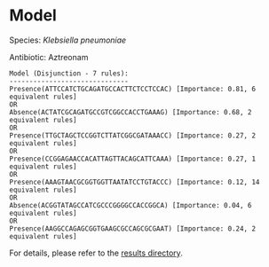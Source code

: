 
# Model

Species: *Klebsiella pneumoniae*

Antibiotic: Aztreonam

```
Model (Disjunction - 7 rules):
------------------------------
Presence(ATTCCATCTGCAGATGCCACTTCTCCTCCAC) [Importance: 0.81, 6 equivalent rules]
OR
Absence(ACTATCGCAGATGCCGTCGGCCACCTGAAAG) [Importance: 0.68, 2 equivalent rules]
OR
Presence(TTGCTAGCTCCGGTCTTATCGGCGATAAACC) [Importance: 0.27, 2 equivalent rules]
OR
Presence(CCGGAGAACCACATTAGTTACAGCATTCAAA) [Importance: 0.27, 1 equivalent rules]
OR
Presence(AAAGTAACGCGGTGGTTAATATCCTGTACCC) [Importance: 0.12, 14 equivalent rules]
OR
Absence(ACGGTATAGCCATCGCCCGGGGCCACCGGCA) [Importance: 0.04, 6 equivalent rules]
OR
Presence(AAGGCCAGAGCGGTGAAGCGCCAGCGCGAAT) [Importance: 0.24, 2 equivalent rules]

```

For details, please refer to the [results directory](../../../../../results/scm_b/klebsiella%20pneumoniae/aztreonam/repeat_8/).

